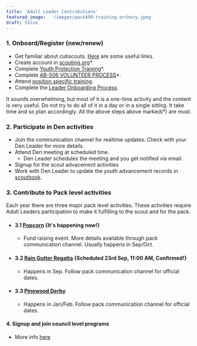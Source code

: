 ```yaml
---
title: 'Adult Leader Contributions'
featured_image:  '/images/pack499-training-archery.jpeg'
draft: false
---
```

### 1. Onboard/Register (new/renew)
* Get familiar about cubscouts. [Here](/posts) are some useful links.
* Create account in [scouting.org](https://my.scouting.org/)*.
* Complete [Youth Protection Training](https://www.scouting.org/training/youth-protection/)*.
* Complete [AB-506 VOLUNTEER PROCESS](https://californiascouting.org/training/)*.
* Attend [position specific training](https://www.scouting.org/training/adult/).
* Complete the [Leader Onboarding Process](https://www.scouting.org/about/youth-safety/adult-leader-selection-process/).

It sounds overwhelming, but most of it is a one-time activity and the content is very useful. Do not try to do all of it in a day or in a single sitting. It take time and so plan accordingly. All the above steps above marked(*) are must.

### 2. Participate in Den activities
* Join the communication channel for realtime updates. Check with your Den Leader for more details.
* Attend Den meeting at scheduled time.
    - Den Leader schedules the meeting and you get notified via email.
* Signup for the scout advacement activities
* Work with Den Leader to update the youth advancement records in [scoutbook](https://scoutbook.scouting.org/).

### 3. Contribute to Pack level activities
Each year there are three major pack level activities. These activities require Adult Leaders participation to make it fulfilling to the scout and for the pack.
* #### 3.1 [Popcorn](/activities/popcorn) {It's happening now!}
    * Fund raising event. More details available through pack communication channel. Usually happens in Sep/Oct.
* #### 3.2 [Rain Gutter Regatta](/activities/rgr) {Scheduled 23rd Sep, 11:00 AM, Confirmed!}
    * Happens in Sep. Follow pack communication channel for official dates.
* #### 3.3 [Pinewood Derby](/activities/pwd)
    * Happens in Jan/Feb. Follow pack communication channel for official dates.
#### 4. Signup and join council level programs
* More info [here](https://svmbc.org/activities/cubscouts/)




